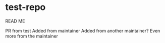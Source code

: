# test-repo

READ ME

PR from test
Added from maintainer
Added from another maintainer?
Even more from the maintainer
